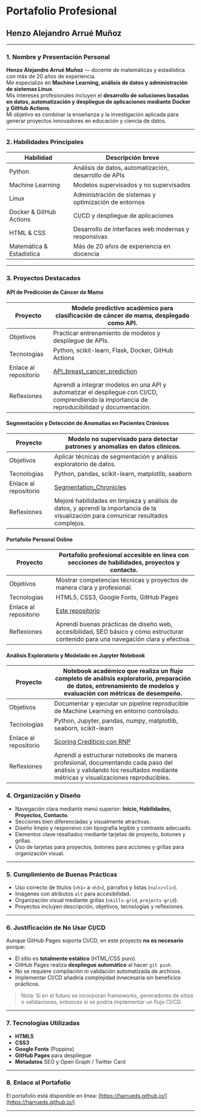 # Portafolio Profesional

## Henzo Alejandro Arrué Muñoz

---

### 1. Nombre y Presentación Personal

**Henzo Alejandro Arrué Muñoz** — docente de matemáticas y estadística con más de 20 años de experiencia.  
Me especializo en **Machine Learning, análisis de datos y administración de sistemas Linux**.  
Mis intereses profesionales incluyen el **desarrollo de soluciones basadas en datos, automatización y despliegue de aplicaciones mediante Docker y GitHub Actions**.  
Mi objetivo es combinar la enseñanza y la investigación aplicada para generar proyectos innovadores en educación y ciencia de datos.

---

### 2. Habilidades Principales

| Habilidad                | Descripción breve                                        |
|---------------------------|----------------------------------------------------------|
| Python                    | Análisis de datos, automatización, desarrollo de APIs   |
| Machine Learning          | Modelos supervisados y no supervisados                  |
| Linux                     | Administración de sistemas y optimización de entornos   |
| Docker & GitHub Actions   | CI/CD y despliegue de aplicaciones                      |
| HTML & CSS                | Desarrollo de interfaces web modernas y responsivas     |
| Matemática & Estadística  | Más de 20 años de experiencia en docencia               |

---

### 3. Proyectos Destacados

#### **API de Predicción de Cáncer de Mama**

| Proyecto              | Modelo predictivo académico para clasificación de cáncer de mama, desplegado como API.  |
|-----------------|----------------------|
| Objetivos             | Practicar entrenamiento de modelos y despliegue de APIs.|
| Tecnologías           | Python, scikit-learn, Flask, Docker, GitHub Actions|
| Enlace al repositorio | [API_breast_cancer_prediction](https://github.com/harrueds/API_breast_cancer_prediction)|
| Reflexiones           | Aprendí a integrar modelos en una API y automatizar el despliegue con CI/CD, comprendiendo la importancia de reproducibilidad y documentación.|

#### **Segmentación y Detección de Anomalías en Pacientes Crónicos**

| Proyecto | Modelo no supervisado para detectar patrones y anomalías en datos clínicos.|
|-----------------|----------------------|
| Objetivos | Aplicar técnicas de segmentación y análisis exploratorio de datos. |
| Tecnologías | Python, pandas, scikit-learn, matplotlib, seaborn|
| Enlace al repositorio | [Segmentation_Chronicles](https://github.com/harrueds/Segmentation_Chronicles)|
| Reflexiones | Mejoré habilidades en limpieza y análisis de datos, y aprendí la importancia de la visualización para comunicar resultados complejos.|

#### **Portafolio Personal Online**

| Proyecto | Portafolio profesional accesible en línea con secciones de habilidades, proyectos y contacto.|
|-----------------|----------------------|
| Objetivos | Mostrar competencias técnicas y proyectos de manera clara y profesional.|
| Tecnologías | HTML5, CSS3, Google Fonts, GitHub Pages|
| Enlace al repositorio | [Este repositorio](https://github.com/harrueds/harrueds.github.io)|
| Reflexiones | Aprendí buenas prácticas de diseño web, accesibilidad, SEO básico y cómo estructurar contenido para una navegación clara y efectiva.|

#### **Análisis Exploratorio y Modelado en Jupyter Notebook**

| Proyecto | Notebook académico que realiza un flujo completo de análisis exploratorio, preparación de datos, entrenamiento de modelos y evaluación con métricas de desempeño.|
|-----------------|----------------------|
| Objetivos | Documentar y ejecutar un pipeline reproducible de Machine Learning en entorno controlado.|
| Tecnologías | Python, Jupyter, pandas, numpy, matplotlib, seaborn, scikit-learn|
| Enlace al repositorio | [Scoring Crediticio con RNP](https://github.com/harrueds/Scoring_Crediticio_RNP)|
| Reflexiones | Aprendí a estructurar notebooks de manera profesional, documentando cada paso del análisis y validando los resultados mediante métricas y visualizaciones reproducibles.|

### 4. Organización y Diseño

- Navegación clara mediante menú superior: **Inicio, Habilidades, Proyectos, Contacto**.  
- Secciones bien diferenciadas y visualmente atractivas.  
- Diseño limpio y responsivo con tipografía legible y contraste adecuado.  
- Elementos clave resaltados mediante tarjetas de proyecto, botones y grillas.
- Uso de tarjetas para proyectos, botones para acciones y grillas para organización visual.

---

### 5. Cumplimiento de Buenas Prácticas

- Uso correcto de títulos (`<h1>` a `<h3>`), párrafos y listas (`<ul>/<li>`).  
- Imágenes con atributos `alt` para accesibilidad.  
- Organización visual mediante grillas (`skills-grid`, `projects-grid`).  
- Proyectos incluyen descripción, objetivos, tecnologías y reflexiones.

---

### 6. Justificación de No Usar CI/CD

Aunque GitHub Pages soporta CI/CD, en este proyecto **no es necesario** porque:

- El sitio es **totalmente estático** (HTML/CSS puro).  
- GitHub Pages realiza **despliegue automático** al hacer `git push`.  
- No se requiere compilación ni validación automatizada de archivos.  
- Implementar CI/CD añadiría complejidad innecesaria sin beneficios prácticos.

> Nota: Si en el futuro se incorporan frameworks, generadores de sitios o validaciones, entonces sí se podría implementar un flujo CI/CD.

---

### 7. Tecnologías Utilizadas

- **HTML5**
- **CSS3**
- **Google Fonts** (Poppins)
- **GitHub Pages** para despliegue
- **Metadatos** SEO y Open Graph / Twitter Card

---

### 8. Enlace al Portafolio

El portafolio está disponible en línea:
[https://harrueds.github.io/](https://harrueds.github.io/)

---
